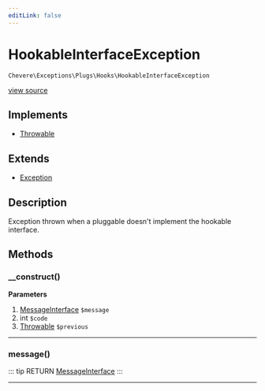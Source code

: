 ```yaml
---
editLink: false
---
```


# HookableInterfaceException

`Chevere\Exceptions\Plugs\Hooks\HookableInterfaceException`

[view source](https://github.com/chevere/chevere/blob/master/exceptions/Plugs/Hooks/HookableInterfaceException.php)

## Implements

- [Throwable](https://www.php.net/manual/class.throwable)

## Extends

- [Exception](../../Core/Exception.md)

## Description

Exception thrown when a pluggable doesn't implement the hookable interface.

## Methods

### __construct()

**Parameters**

1. [MessageInterface](../../../Interfaces/Message/MessageInterface.md) `$message`
2. int `$code`
3. [Throwable](https://www.php.net/manual/class.throwable) `$previous`

---

### message()

::: tip RETURN
[MessageInterface](../../../Interfaces/Message/MessageInterface.md)
:::

---
